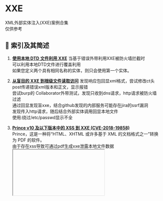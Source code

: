 # XXE
XML外部实体注入(XXE)案例合集  
仅供参考
## :ledger: 索引及其简述
1. [**使用本地 DTD 文件利用 XXE**](https://mohemiv.com/all/exploiting-xxe-with-local-dtd-files/)
当基于错误外带利用XXE被防火墙拦截时  
可以利用本地DTD文件进行覆盖利用  
如果您定义两个具有相同名称的实体，则只会使用第一个实体。  

2. [**从盲目的 XXE 到根级文件读取访问**](https://honoki.net/2018/12/12/from-blind-xxe-to-root-level-file-read-access/)
发现响应包回显xml格式，尝试修改ct头post传递错误xml版本和正文，显示报错  
尝试burp的 Collaborator外带测试，发现只收到dns请求，http请求被防火墙过滤  
通过回显发现盲xxe，结合github发现的内部服务可能存在jira的ssrf漏洞  
发现传入http请求，随后结合外部实体调用回显本地文件  
使用:绕过/etc/passwd显示不全   

3. [**Prince v10 及以下版本中的 XSS 到 XXE (CVE-2018-19858)**](https://www.corben.io/XSS-to-XXE-in-Prince/)  
Prince，这是一种将“HTML、XHTML 或许多基于 XML 的文档格式之一”转换为 PDF 的软件。  
由于存在xss导致可通过pdf生成xxe泄露本地文件数据<iframe src="http://<server>/xxe.xml">  

4. [**SAP 中一个有趣的 XXE**](https://medium.com/@zain.sabahat/an-interesting-xxe-in-sap-8b35fec6ef33)  
发现一个POST请求/sap/cpa/api/getSolutions传递了XML  
修改payload发现回显  
修改为/etc/passwd发现漏洞。  
